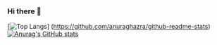### Hi there 👋

<!--
**unreact-hatano/unreact-hatano** is a ✨ _special_ ✨ repository because its `README.md` (this file) appears on your GitHub profile.

Here are some ideas to get you started:

- 🔭 I’m currently working on ...
- 🌱 I’m currently learning ...
- 👯 I’m looking to collaborate on ...
- 🤔 I’m looking for help with ...
- 💬 Ask me about ...
- 📫 How to reach me: ...
- 😄 Pronouns: ...
- ⚡ Fun fact: ...
-->
[![Top Langs](https://github-readme-stats.vercel.app/api/top-langs/?username=unreact-hatano&layout=compact)]
(https://github.com/anuraghazra/github-readme-stats)
[![Anurag's GitHub stats](https://github-readme-stats.vercel.app/api?username=unreact-hatano&show_icons=true)](https://github.com/anuraghazra/github-readme-stats)
